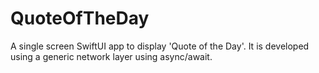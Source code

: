 # QuoteOfTheDay
A single screen SwiftUI app to display 'Quote of the Day'. It is developed using a generic network layer using async/await.
